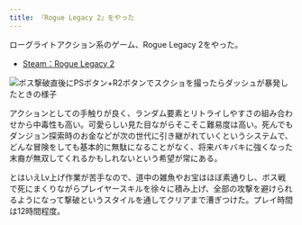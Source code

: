 ```yaml
---
title: 『Rogue Legacy 2』をやった
---
```

ローグライトアクション系のゲーム、Rogue Legacy 2をやった。

*   [Steam：Rogue Legacy 2](https://store.steampowered.com/app/1253920/Rogue_Legacy_2/?l=japanese)

![](https://lh3.googleusercontent.com/docs/ADP-6oHzoojERHm-_eqRMv8syU_83XXPwTKCl55NtTon997IpshFxr3DLQyArc7mwxFXAltNnPOAs_iMijT4_FypwPG7IFesNGG9dKpqlXgRIpi1Gswv0uzmnqBwB9rdPt0Lm_Sg33rLSoU1Aa-uQI0o8X4JPBb5eWdJ21L2dYa4VD1vr50XiB-BTPsjjBhV6gpS_Xxo2fHmsPkeYnZSX1Bg0PDBw_EZ3lu3OiJoUFLRb4CaTFYlnLfu9U2SbeRGyAJ-T1qMtnAqNssdTyDmvR2XozPBKSocFZu9GhGPEUhNT6h0CkzGIIOOB2KvDB_Zm_PxrKKU7WsWBpZC3byof0w25mLIFGvlytd0OTNLjdUazelh_yOIdT9s0ETlnBP_btPKzlRQ_bxJWdpjck-UnmakzDO9A8Okr8IdpJa2K5deSRlXhtS6H2IUblTmXjJNFP-H2FpIP6kS8fQYPAEXG41bxpCzS1N2zr9GFKozkR8iifcMGAZfdYEV-NESj7RyAw0d0LhNIhHLomyTNNBQqwq_vsB9aVSmjnQLiMV0Bz4R_ziGG1SvoClVZV-Cem_aLb684EvtCoW0GTllSHyhFw-0EIXh2LUPJB6FZefhHKcyAK-_nMqFB0Luw5hDlfiDie3kumpxHUKe4elVg1_tyeCO79cfUpNffftL5QG1DwCeySjo2P_7DIUoAAxXJar3j6p_LmKblQPr1NpEXUVF9YmGJoX6Hx_Tj1gsl8cfyzRXWqzl4qOTQ0fyw--_sd8nnz0H8mhWbBtyHX9FeY2rAL6vipY3_t79A-heHLtwyFHQIRuhEzVe5qNiUaD05thMcmyCrGdvCGYSVUe33rwVP4dVuIpHNhLD0W-VSyku05zdM39I8C3zEze_e1z-0XIywxvQzBrnZT6Hd7OT80zjVC89UA2vmvh4Y-PqVproD1qHRvCaym0RFG6xXsrh-LlOD8c1Pd8MzjsMHIVqWhbFbpq8Ym4cPR6e8e3tKTLxj21__AsKfJd6kQJbI2XEBhsFzc04S9wj3ewE-7Ykr5FogzicQLAm-__3q-6jEXOQIWdzeonQiD_p8tQeiX9lVlfJJJTZ_p3zDOLBAjjx0aKOcZtATuAvcpPQME31ddCcmotkOygKSbotqYeaWbxFA8dcv7UYmvHJJTapsIzCQu9q3HcCq-10TQFrmek85mg4DJVJJlP6Bhk69JDVNDV9DuPcA002aiCjFfuoqWVK2bmrgfzmBUhXikH-BgEW7mrz1awq9wLViciIyQ "ボス撃破直後にPSボタン+R2ボタンでスクショを撮ったらダッシュが暴発したときの様子")

アクションとしての手触りが良く、ランダム要素とリトライしやすさの組み合わせから中毒性も高い。可愛らしい見た目ながらそこそこ難易度は高い。死んでもダンジョン探索時のお金などが次の世代に引き継がれていくというシステムで、どんな冒険をしても基本的に無駄になることがなく、将来バキバキに強くなった末裔が無双してくれるかもしれないという希望が常にある。

とはいえLv上げ作業が苦手なので、道中の雑魚やお宝はほぼ素通りし、ボス戦で死にまくりながらプレイヤースキルを徐々に積み上げ、全部の攻撃を避けられるようになって撃破というスタイルを通してクリアまで漕ぎつけた。プレイ時間は12時間程度。
